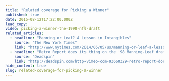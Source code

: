 ```yaml
---
title: "Related coverage for Picking a Winner"
published: true
date: 2015-08-12T17:22:00.000Z
lead_copy:
video: picking-a-winner-the-1998-nfl-draft
related_articles:
  - headline: "Manning or Leaf? A Lesson in Intangibles"
    source: "The New York Times"
    link: "http://www.nytimes.com/2014/05/05/us/manning-or-leaf-a-lesson-in-intangibles.html"
  - headline: "Retro Report does its thing on the '98 Manning-Leaf draft"
    source: "Deadspin"
    link: "http://deadspin.com/http-vimeo-com-93660329-retro-report-does-its-thing-o-1571796888"
hide_content: true
slug: related-coverage-for-picking-a-winner
---
```


